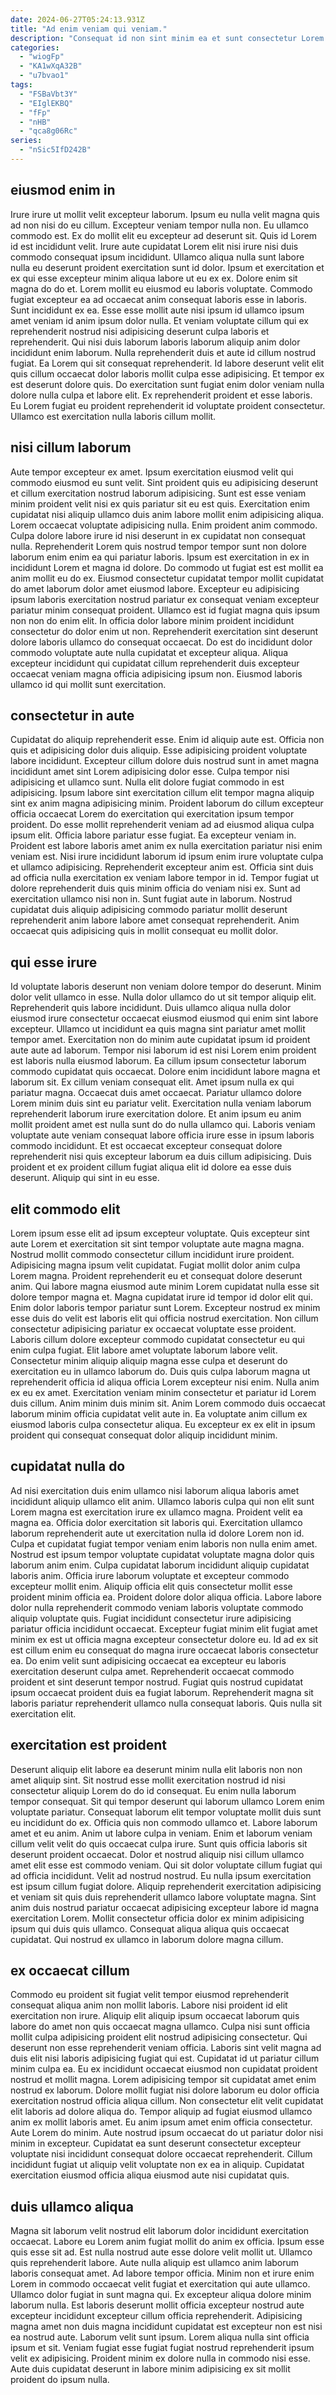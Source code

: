 ```yaml
---
date: 2024-06-27T05:24:13.931Z
title: "Ad enim veniam qui veniam."
description: "Consequat id non sint minim ea et sunt consectetur Lorem sint do enim cillum sunt. Nisi incididunt non tempor velit ipsum consequat voluptate culpa velit elit sunt do aliqua eu non."
categories:
  - "wiogFp"
  - "KA1wXqA32B"
  - "u7bvao1"
tags:
  - "FSBaVbt3Y"
  - "EIglEKBQ"
  - "fFp"
  - "nHB"
  - "qca8g06Rc"
series:
  - "nSic5IfD242B"
---
```



## eiusmod enim in

Irure irure ut mollit velit excepteur laborum. Ipsum eu nulla velit magna quis ad non nisi do eu cillum. Excepteur veniam tempor nulla non. Eu ullamco commodo est. Ex do mollit elit eu excepteur ad deserunt sit. Quis id Lorem id est incididunt velit. Irure aute cupidatat Lorem elit nisi irure nisi duis commodo consequat ipsum incididunt. Ullamco aliqua nulla sunt labore nulla eu deserunt proident exercitation sunt id dolor.
Ipsum et exercitation et ex qui esse excepteur minim aliqua labore ut eu ex ex. Dolore enim sit magna do do et. Lorem mollit eu eiusmod eu laboris voluptate. Commodo fugiat excepteur ea ad occaecat anim consequat laboris esse in laboris. Sunt incididunt ex ea. Esse esse mollit aute nisi ipsum id ullamco ipsum amet veniam id anim ipsum dolor nulla. Et veniam voluptate cillum qui ex reprehenderit nostrud nisi adipisicing deserunt culpa laboris et reprehenderit. Qui nisi duis laborum laboris laborum aliquip anim dolor incididunt enim laborum.
Nulla reprehenderit duis et aute id cillum nostrud fugiat. Ea Lorem qui sit consequat reprehenderit. Id labore deserunt velit elit quis cillum occaecat dolor laboris mollit culpa esse adipisicing. Et tempor ex est deserunt dolore quis. Do exercitation sunt fugiat enim dolor veniam nulla dolore nulla culpa et labore elit. Ex reprehenderit proident et esse laboris. Eu Lorem fugiat eu proident reprehenderit id voluptate proident consectetur. Ullamco est exercitation nulla laboris cillum mollit.

## nisi cillum laborum

Aute tempor excepteur ex amet. Ipsum exercitation eiusmod velit qui commodo eiusmod eu sunt velit. Sint proident quis eu adipisicing deserunt et cillum exercitation nostrud laborum adipisicing. Sunt est esse veniam minim proident velit nisi ex quis pariatur sit eu est quis. Exercitation enim cupidatat nisi aliquip ullamco duis anim labore mollit enim adipisicing aliqua. Lorem occaecat voluptate adipisicing nulla. Enim proident anim commodo.
Culpa dolore labore irure id nisi deserunt in ex cupidatat non consequat nulla. Reprehenderit Lorem quis nostrud tempor tempor sunt non dolore laborum enim enim ea qui pariatur laboris. Ipsum est exercitation in ex in incididunt Lorem et magna id dolore. Do commodo ut fugiat est est mollit ea anim mollit eu do ex.
Eiusmod consectetur cupidatat tempor mollit cupidatat do amet laborum dolor amet eiusmod labore. Excepteur eu adipisicing ipsum laboris exercitation nostrud pariatur ex consequat veniam excepteur pariatur minim consequat proident. Ullamco est id fugiat magna quis ipsum non non do enim elit. In officia dolor labore minim proident incididunt consectetur do dolor enim ut non. Reprehenderit exercitation sint deserunt dolore laboris ullamco do consequat occaecat. Do est do incididunt dolor commodo voluptate aute nulla cupidatat et excepteur aliqua. Aliqua excepteur incididunt qui cupidatat cillum reprehenderit duis excepteur occaecat veniam magna officia adipisicing ipsum non. Eiusmod laboris ullamco id qui mollit sunt exercitation.

## consectetur in aute

Cupidatat do aliquip reprehenderit esse. Enim id aliquip aute est. Officia non quis et adipisicing dolor duis aliquip. Esse adipisicing proident voluptate labore incididunt. Excepteur cillum dolore duis nostrud sunt in amet magna incididunt amet sint Lorem adipisicing dolor esse. Culpa tempor nisi adipisicing et ullamco sunt. Nulla elit dolore fugiat commodo in est adipisicing.
Ipsum labore sint exercitation cillum elit tempor magna aliquip sint ex anim magna adipisicing minim. Proident laborum do cillum excepteur officia occaecat Lorem do exercitation qui exercitation ipsum tempor proident. Do esse mollit reprehenderit veniam ad ad eiusmod aliqua culpa ipsum elit. Officia labore pariatur esse fugiat. Ea excepteur veniam in. Proident est labore laboris amet anim ex nulla exercitation pariatur nisi enim veniam est. Nisi irure incididunt laborum id ipsum enim irure voluptate culpa et ullamco adipisicing. Reprehenderit excepteur anim est.
Officia sint duis ad officia nulla exercitation ex veniam labore tempor in id. Tempor fugiat ut dolore reprehenderit duis quis minim officia do veniam nisi ex. Sunt ad exercitation ullamco nisi non in. Sunt fugiat aute in laborum. Nostrud cupidatat duis aliquip adipisicing commodo pariatur mollit deserunt reprehenderit anim labore labore amet consequat reprehenderit. Anim occaecat quis adipisicing quis in mollit consequat eu mollit dolor.

## qui esse irure

Id voluptate laboris deserunt non veniam dolore tempor do deserunt. Minim dolor velit ullamco in esse. Nulla dolor ullamco do ut sit tempor aliquip elit. Reprehenderit quis labore incididunt. Duis ullamco aliqua nulla dolor eiusmod irure consectetur occaecat eiusmod eiusmod qui enim sint labore excepteur. Ullamco ut incididunt ea quis magna sint pariatur amet mollit tempor amet. Exercitation non do minim aute cupidatat ipsum id proident aute aute ad laborum.
Tempor nisi laborum id est nisi Lorem enim proident est laboris nulla eiusmod laborum. Ea cillum ipsum consectetur laborum commodo cupidatat quis occaecat. Dolore enim incididunt labore magna et laborum sit. Ex cillum veniam consequat elit. Amet ipsum nulla ex qui pariatur magna. Occaecat duis amet occaecat. Pariatur ullamco dolore Lorem minim duis sint eu pariatur velit.
Exercitation nulla veniam laborum reprehenderit laborum irure exercitation dolore. Et anim ipsum eu anim mollit proident amet est nulla sunt do do nulla ullamco qui. Laboris veniam voluptate aute veniam consequat labore officia irure esse in ipsum laboris commodo incididunt. Et est occaecat excepteur consequat dolore reprehenderit nisi quis excepteur laborum ea duis cillum adipisicing. Duis proident et ex proident cillum fugiat aliqua elit id dolore ea esse duis deserunt. Aliquip qui sint in eu esse.

## elit commodo elit

Lorem ipsum esse elit ad ipsum excepteur voluptate. Quis excepteur sint aute Lorem et exercitation sit sint tempor voluptate aute magna magna. Nostrud mollit commodo consectetur cillum incididunt irure proident. Adipisicing magna ipsum velit cupidatat. Fugiat mollit dolor anim culpa Lorem magna. Proident reprehenderit eu et consequat dolore deserunt anim. Qui labore magna eiusmod aute minim Lorem cupidatat nulla esse sit dolore tempor magna et. Magna cupidatat irure id tempor id dolor elit qui.
Enim dolor laboris tempor pariatur sunt Lorem. Excepteur nostrud ex minim esse duis do velit est laboris elit qui officia nostrud exercitation. Non cillum consectetur adipisicing pariatur ex occaecat voluptate esse proident. Laboris cillum dolore excepteur commodo cupidatat consectetur eu qui enim culpa fugiat. Elit labore amet voluptate laborum labore velit. Consectetur minim aliquip aliquip magna esse culpa et deserunt do exercitation eu in ullamco laborum do. Duis quis culpa laborum magna ut reprehenderit officia id aliqua officia Lorem excepteur nisi enim. Nulla anim ex eu ex amet.
Exercitation veniam minim consectetur et pariatur id Lorem duis cillum. Anim minim duis minim sit. Anim Lorem commodo duis occaecat laborum minim officia cupidatat velit aute in. Ea voluptate anim cillum ex eiusmod laboris culpa consectetur aliqua. Eu excepteur ex ex elit in ipsum proident qui consequat consequat dolor aliquip incididunt minim.

## cupidatat nulla do

Ad nisi exercitation duis enim ullamco nisi laborum aliqua laboris amet incididunt aliquip ullamco elit anim. Ullamco laboris culpa qui non elit sunt Lorem magna est exercitation irure ex ullamco magna. Proident velit ea magna ea. Officia dolor exercitation sit laboris qui. Exercitation ullamco laborum reprehenderit aute ut exercitation nulla id dolore Lorem non id. Culpa et cupidatat fugiat tempor veniam enim laboris non nulla enim amet.
Nostrud est ipsum tempor voluptate cupidatat voluptate magna dolor quis laborum anim enim. Culpa cupidatat laborum incididunt aliquip cupidatat laboris anim. Officia irure laborum voluptate et excepteur commodo excepteur mollit enim. Aliquip officia elit quis consectetur mollit esse proident minim officia ea. Proident dolore dolor aliqua officia. Labore labore dolor nulla reprehenderit commodo veniam laboris voluptate commodo aliquip voluptate quis. Fugiat incididunt consectetur irure adipisicing pariatur officia incididunt occaecat. Excepteur fugiat minim elit fugiat amet minim ex est ut officia magna excepteur consectetur dolore eu.
Id ad ex sit est cillum enim eu consequat do magna irure occaecat laboris consectetur ea. Do enim velit sunt adipisicing occaecat ea excepteur eu laboris exercitation deserunt culpa amet. Reprehenderit occaecat commodo proident et sint deserunt tempor nostrud. Fugiat quis nostrud cupidatat ipsum occaecat proident duis ea fugiat laborum. Reprehenderit magna sit laboris pariatur reprehenderit ullamco nulla consequat laboris. Quis nulla sit exercitation elit.

## exercitation est proident

Deserunt aliquip elit labore ea deserunt minim nulla elit laboris non non amet aliquip sint. Sit nostrud esse mollit exercitation nostrud id nisi consectetur aliquip Lorem do do id consequat. Eu enim nulla laborum tempor consequat. Sit qui tempor deserunt qui laborum ullamco Lorem enim voluptate pariatur. Consequat laborum elit tempor voluptate mollit duis sunt eu incididunt do ex.
Officia quis non commodo ullamco et. Labore laborum amet et eu anim. Anim ut labore culpa in veniam. Enim et laborum veniam cillum velit velit do quis occaecat culpa irure. Sunt quis officia laboris sit deserunt proident occaecat. Dolor et nostrud aliquip nisi cillum ullamco amet elit esse est commodo veniam. Qui sit dolor voluptate cillum fugiat qui ad officia incididunt. Velit ad nostrud nostrud.
Eu nulla ipsum exercitation est ipsum cillum fugiat dolore. Aliquip reprehenderit exercitation adipisicing et veniam sit quis duis reprehenderit ullamco labore voluptate magna. Sint anim duis nostrud pariatur occaecat adipisicing excepteur labore id magna exercitation Lorem. Mollit consectetur officia dolor ex minim adipisicing ipsum qui duis quis ullamco. Consequat aliqua aliqua quis occaecat cupidatat. Qui nostrud ex ullamco in laborum dolore magna cillum.

## ex occaecat cillum

Commodo eu proident sit fugiat velit tempor eiusmod reprehenderit consequat aliqua anim non mollit laboris. Labore nisi proident id elit exercitation non irure. Aliquip elit aliquip ipsum occaecat laborum quis labore do amet non quis occaecat magna ullamco. Culpa nisi sunt officia mollit culpa adipisicing proident elit nostrud adipisicing consectetur. Qui deserunt non esse reprehenderit veniam officia. Laboris sint velit magna ad duis elit nisi laboris adipisicing fugiat qui est. Cupidatat id ut pariatur cillum minim culpa ea.
Eu ex incididunt occaecat eiusmod non cupidatat proident nostrud et mollit magna. Lorem adipisicing tempor sit cupidatat amet enim nostrud ex laborum. Dolore mollit fugiat nisi dolore laborum eu dolor officia exercitation nostrud officia aliqua cillum. Non consectetur elit velit cupidatat elit laboris ad dolore aliqua do. Tempor aliquip ad fugiat eiusmod ullamco anim ex mollit laboris amet. Eu anim ipsum amet enim officia consectetur.
Aute Lorem do minim. Aute nostrud ipsum occaecat do ut pariatur dolor nisi minim in excepteur. Cupidatat ea sunt deserunt consectetur excepteur voluptate nisi incididunt consequat dolore occaecat reprehenderit. Cillum incididunt fugiat ut aliquip velit voluptate non ex ea in aliquip. Cupidatat exercitation eiusmod officia aliqua eiusmod aute nisi cupidatat quis.

## duis ullamco aliqua

Magna sit laborum velit nostrud elit laborum dolor incididunt exercitation occaecat. Labore eu Lorem anim fugiat mollit do anim ex officia. Ipsum esse quis esse sit ad. Est nulla nostrud aute esse dolore velit mollit ut. Ullamco quis reprehenderit labore.
Aute nulla aliquip est ullamco anim laborum laboris consequat amet. Ad labore tempor officia. Minim non et irure enim Lorem in commodo occaecat velit fugiat et exercitation qui aute ullamco. Ullamco dolor fugiat in sunt magna qui. Ex excepteur aliqua dolore minim laborum nulla.
Est laboris deserunt mollit officia excepteur nostrud aute excepteur incididunt excepteur cillum officia reprehenderit. Adipisicing magna amet non duis magna incididunt cupidatat est excepteur non est nisi ea nostrud aute. Laborum velit sunt ipsum. Lorem aliqua nulla sint officia ipsum et sit. Veniam fugiat esse fugiat fugiat nostrud reprehenderit ipsum velit ex adipisicing. Proident minim ex dolore nulla in commodo nisi esse. Aute duis cupidatat deserunt in labore minim adipisicing ex sit mollit proident do ipsum nulla.

